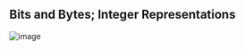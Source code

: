 ## Bits and Bytes; Integer Representations

![image](https://github.com/steveLauwh/The-deliberate-practice-of-software-technology/new/master/Programing%20Language/CS107/Lecture2.png)
